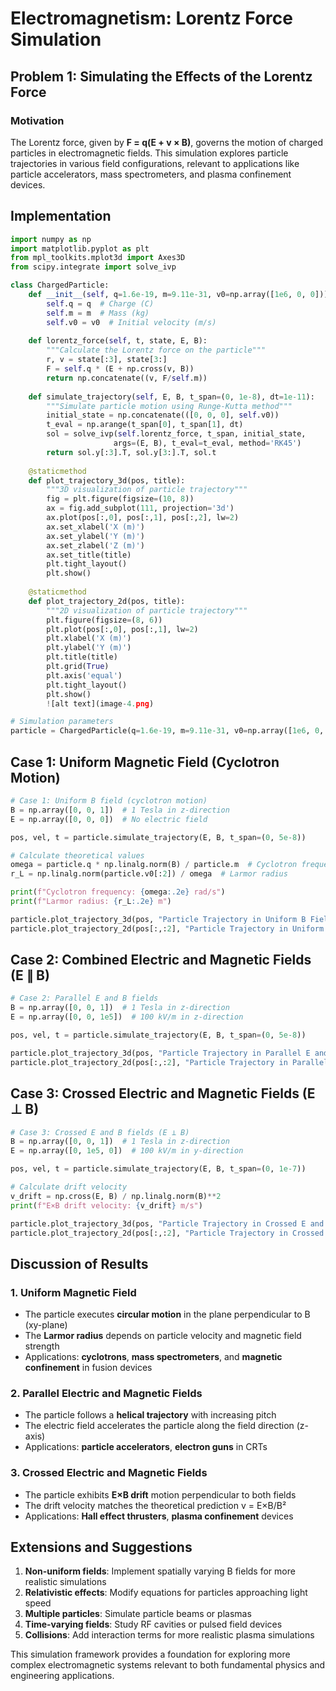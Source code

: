# Electromagnetism: Lorentz Force Simulation

## Problem 1: Simulating the Effects of the Lorentz Force

### Motivation
The Lorentz force, given by **F = q(E + v × B)**, governs the motion of charged particles in electromagnetic fields. This simulation explores particle trajectories in various field configurations, relevant to applications like particle accelerators, mass spectrometers, and plasma confinement devices.

## Implementation

```python
import numpy as np
import matplotlib.pyplot as plt
from mpl_toolkits.mplot3d import Axes3D
from scipy.integrate import solve_ivp

class ChargedParticle:
    def __init__(self, q=1.6e-19, m=9.11e-31, v0=np.array([1e6, 0, 0])):
        self.q = q  # Charge (C)
        self.m = m  # Mass (kg)
        self.v0 = v0  # Initial velocity (m/s)
        
    def lorentz_force(self, t, state, E, B):
        """Calculate the Lorentz force on the particle"""
        r, v = state[:3], state[3:]
        F = self.q * (E + np.cross(v, B))
        return np.concatenate((v, F/self.m))
    
    def simulate_trajectory(self, E, B, t_span=(0, 1e-8), dt=1e-11):
        """Simulate particle motion using Runge-Kutta method"""
        initial_state = np.concatenate(([0, 0, 0], self.v0))
        t_eval = np.arange(t_span[0], t_span[1], dt)
        sol = solve_ivp(self.lorentz_force, t_span, initial_state, 
                       args=(E, B), t_eval=t_eval, method='RK45')
        return sol.y[:3].T, sol.y[3:].T, sol.t
    
    @staticmethod
    def plot_trajectory_3d(pos, title):
        """3D visualization of particle trajectory"""
        fig = plt.figure(figsize=(10, 8))
        ax = fig.add_subplot(111, projection='3d')
        ax.plot(pos[:,0], pos[:,1], pos[:,2], lw=2)
        ax.set_xlabel('X (m)')
        ax.set_ylabel('Y (m)')
        ax.set_zlabel('Z (m)')
        ax.set_title(title)
        plt.tight_layout()
        plt.show()
    
    @staticmethod
    def plot_trajectory_2d(pos, title):
        """2D visualization of particle trajectory"""
        plt.figure(figsize=(8, 6))
        plt.plot(pos[:,0], pos[:,1], lw=2)
        plt.xlabel('X (m)')
        plt.ylabel('Y (m)')
        plt.title(title)
        plt.grid(True)
        plt.axis('equal')
        plt.tight_layout()
        plt.show()
        ![alt text](image-4.png)

# Simulation parameters
particle = ChargedParticle(q=1.6e-19, m=9.11e-31, v0=np.array([1e6, 0, 0]))
```

## Case 1: Uniform Magnetic Field (Cyclotron Motion)

```python
# Case 1: Uniform B field (cyclotron motion)
B = np.array([0, 0, 1])  # 1 Tesla in z-direction
E = np.array([0, 0, 0])  # No electric field

pos, vel, t = particle.simulate_trajectory(E, B, t_span=(0, 5e-8))

# Calculate theoretical values
omega = particle.q * np.linalg.norm(B) / particle.m  # Cyclotron frequency
r_L = np.linalg.norm(particle.v0[:2]) / omega  # Larmor radius

print(f"Cyclotron frequency: {omega:.2e} rad/s")
print(f"Larmor radius: {r_L:.2e} m")

particle.plot_trajectory_3d(pos, "Particle Trajectory in Uniform B Field (3D)")
particle.plot_trajectory_2d(pos[:,:2], "Particle Trajectory in Uniform B Field (XY Plane)")
```

## Case 2: Combined Electric and Magnetic Fields (E ∥ B)

```python
# Case 2: Parallel E and B fields
B = np.array([0, 0, 1])  # 1 Tesla in z-direction
E = np.array([0, 0, 1e5])  # 100 kV/m in z-direction

pos, vel, t = particle.simulate_trajectory(E, B, t_span=(0, 5e-8))

particle.plot_trajectory_3d(pos, "Particle Trajectory in Parallel E and B Fields (3D)")
particle.plot_trajectory_2d(pos[:,:2], "Particle Trajectory in Parallel E and B Fields (XY Plane)")
```

## Case 3: Crossed Electric and Magnetic Fields (E ⊥ B)

```python
# Case 3: Crossed E and B fields (E ⊥ B)
B = np.array([0, 0, 1])  # 1 Tesla in z-direction
E = np.array([0, 1e5, 0])  # 100 kV/m in y-direction

pos, vel, t = particle.simulate_trajectory(E, B, t_span=(0, 1e-7))

# Calculate drift velocity
v_drift = np.cross(E, B) / np.linalg.norm(B)**2
print(f"E×B drift velocity: {v_drift} m/s")

particle.plot_trajectory_3d(pos, "Particle Trajectory in Crossed E and B Fields (3D)")
particle.plot_trajectory_2d(pos[:,:2], "Particle Trajectory in Crossed E and B Fields (XY Plane)")
```

## Discussion of Results

### 1. Uniform Magnetic Field
- The particle executes **circular motion** in the plane perpendicular to B (xy-plane)
- The **Larmor radius** depends on particle velocity and magnetic field strength
- Applications: **cyclotrons**, **mass spectrometers**, and **magnetic confinement** in fusion devices

### 2. Parallel Electric and Magnetic Fields
- The particle follows a **helical trajectory** with increasing pitch
- The electric field accelerates the particle along the field direction (z-axis)
- Applications: **particle accelerators**, **electron guns** in CRTs

### 3. Crossed Electric and Magnetic Fields
- The particle exhibits **E×B drift** motion perpendicular to both fields
- The drift velocity matches the theoretical prediction v = E×B/B²
- Applications: **Hall effect thrusters**, **plasma confinement** devices

## Extensions and Suggestions

1. **Non-uniform fields**: Implement spatially varying B fields for more realistic simulations
2. **Relativistic effects**: Modify equations for particles approaching light speed
3. **Multiple particles**: Simulate particle beams or plasmas
4. **Time-varying fields**: Study RF cavities or pulsed field devices
5. **Collisions**: Add interaction terms for more realistic plasma simulations

This simulation framework provides a foundation for exploring more complex electromagnetic systems relevant to both fundamental physics and engineering applications.